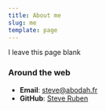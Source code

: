 ```yaml
---
title: About me
slug: me
template: page
---
```


I leave this page blank

### Around the web

- **Email**: [steve@abodah.fr](mailto:steve[AT]abodah[DOT]fr)
- **GitHub**: [Steve Ruben](https://github.com/tryptich)
